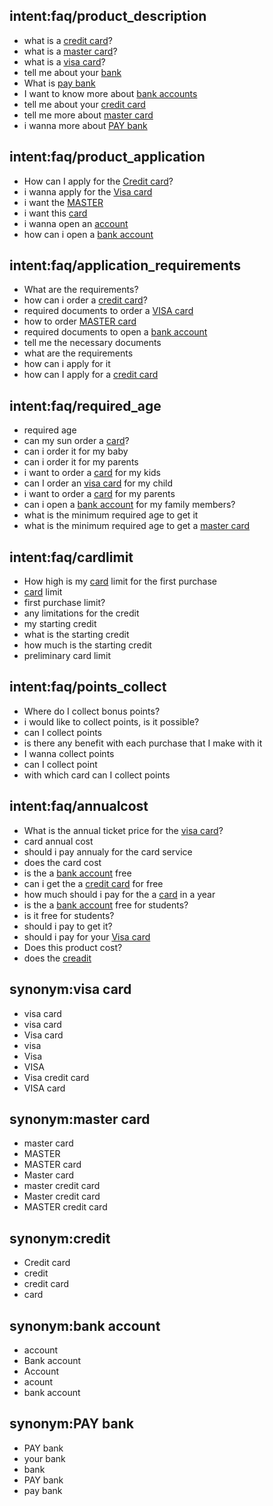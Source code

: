## intent:faq/product_description
- what is a [credit card](product)?
- what is a [master card](product)?
- what is a [visa card](product)?
- tell me about your [bank](company)
- What is [pay bank](company)
- I want to know more about [bank accounts](product)
- tell me about your [credit card](product)
- tell me more about [master card](product)
- i wanna more about [PAY bank](company)

## intent:faq/product_application
- How can I apply for the  [Credit card](product)?
- i wanna apply for the [Visa card](product)
- i want the [MASTER](product)
- i want this [card](product)
- i wanna open an [account](product)
- how can i open a [bank account](product)

## intent:faq/application_requirements
- What are the requirements?
- how can i order a [credit card](product)?
- required documents to order a [VISA card](product)
- how to order [MASTER card](product)
- required documents to open a [bank account](product)
- tell me the necessary documents
- what are the requirements
- how can i apply for it
- how can I apply for a [credit card](product)

## intent:faq/required_age
- required age
- can my sun order a [card](product)?
- can i order it for my baby
- can i order it for my parents
- i want to order a [card](product) for my kids
- can I order an [visa card](product) for my child
- i want to order a [card](product) for my parents
- can i open a [bank account](product) for my family members?
- what is the minimum required age to get it
- what is the minimum required age to get a [master card](product)

## intent:faq/cardlimit
- How high is my [card](product) limit for the first purchase
- [card](product) limit
- first purchase limit?
- any limitations for the credit
- my starting credit
- what is the starting credit
- how much is the starting credit
- preliminary card limit

## intent:faq/points_collect
- Where do I collect bonus points?
- i would like to collect points, is it possible?
- can I collect points
- is there any benefit with each purchase that I make with it
- I wanna collect points
- can I collect point
- with which card can I collect points

## intent:faq/annualcost
- What is the annual ticket price for the [visa card](product)?
- card annual cost
- should i pay annualy for the card service
- does the card cost
- is the a [bank account](product) free
- can i get the a [credit card](product) for free
- how much should i pay for the a [card](product) in a year
- is the a [bank account](product) free for students?
- is it free for students?
- should i pay to get it?
- should i pay for your [Visa card](product)
- Does this product cost?
- does the [creadit](product)

## synonym:visa card
- visa card
- visa card
- Visa card
- visa
- Visa
- VISA
- Visa credit card
- VISA card

## synonym:master card
- master card
- MASTER
- MASTER card
- Master card
- master credit card
- Master credit card
- MASTER credit card

## synonym:credit
- Credit card
- credit
- credit card
- card

## synonym:bank account
- account
- Bank account
- Account
- acount
- bank account

## synonym:PAY bank
- PAY bank
- your bank
- bank
- PAY bank
- pay bank
